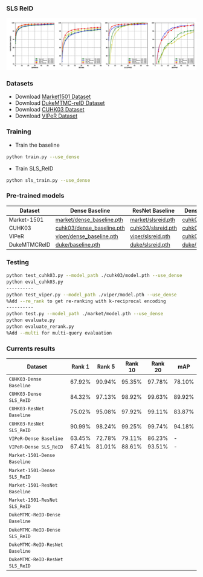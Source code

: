 ### SLS ReID
![](./images/cmc_curve.jpg)
### Datasets
- Download [Market1501 Dataset](http://www.liangzheng.org/Project/project_reid.html)
- Download [DukeMTMC-reID Dataset](https://github.com/layumi/DukeMTMC-reID_evaluation)
- Download [CUHK03 Dataset](http://www.ee.cuhk.edu.hk/~xgwang/CUHK_identification.html)
- Download [VIPeR Dataset](https://vision.soe.ucsc.edu/node/178)

### Training
- Train the baseline
```bash
python train.py --use_dense
```
- Train SLS_ReID
```bash
python sls_train.py --use_dense
```

### Pre-trained models

| Dataset | Dense Baseline | ResNet Baseline |Dense SLS_ReID | ResNet SLS_ReID |
| --- | --- | --- | --- | --- | 
| Market-1501 | [market/dense_baseline.pth](https://drive.google.com/open?id=18_rb1c3m8YohQVv0ecWL1sgSKiaRNLur) | [market/slsreid.pth]() | [cuhk03/slsreid.pth]() | [cuhk03/slsreid.pth]() | 
| CUHK03 | [cuhk03/dense_baseline.pth]() | [cuhk03/slsreid.pth]() | [cuhk03/slsreid.pth]() | [cuhk03/slsreid.pth]() | 
| VIPeR | [viper/dense_baseline.pth](https://drive.google.com/open?id=15MToMvqenWW7XmygATfm0WdjXIk6kU2J) | [viper/slsreid.pth]() | [cuhk03/slsreid.pth]() | [cuhk03/slsreid.pth]() |  
| DukeMTMCReID | [duke/baseline.pth]() | [duke/slsreid.pth]() | [duke/slsreid.pth](https://drive.google.com/open?id=139ngCD9PuHIQvqV4X5bZ-4_Y8G-ZQ03S)| [cuhk03/slsreid.pth]() |

### Testing

```bash
python test_cuhk03.py --model_path ./cuhk03/model.pth --use_dense
python eval_cuhk03.py
----------
python test_viper.py --model_path ./viper/model.pth --use_dense
%Add --re_rank to get re-ranking with k-reciprocal encoding
----------
python test.py --model_path ./market/model.pth --use_dense
python evaluate.py
python evaluate_rerank.py 
%Add --multi for multi-query evaluation
```

### Currents results

| Dataset | Rank 1 | Rank 5 | Rank 10 | Rank 20 | mAP |
| --- | --- | --- | --- | --- | --- |
| `CUHK03-Dense Baseline` | 67.92% | 90.94% | 95.35% | 97.78% | 78.10% |
| `CUHK03-Dense SLS_ReID` | 84.32% | 97.13% | 98.92% | 99.63% | 89.92% |
| `CUHK03-ResNet Baseline` |75.02% | 95.08% | 97.92% | 99.11% | 83.87% |
| `CUHK03-ResNet SLS_ReID` | 90.99% | 98.24% | 99.25% | 99.74% | 94.18% |
| `VIPeR-Dense Baseline` | 63.45% | 72.78% | 79.11% | 86.23% | - |
| `VIPeR-Dense SLS_ReID` | 67.41% | 81.01% | 88.61% | 93.51% | - |
| `Market-1501-Dense Baseline` |
| `Market-1501-Dense SLS_ReID` |
| `Market-1501-ResNet Baseline` |
| `Market-1501-ResNet SLS_ReID` |
| `DukeMTMC-ReID-Dense Baseline` |
| `DukeMTMC-ReID-Dense SLS_ReID` |
| `DukeMTMC-ReID-ResNet Baseline` |
| `DukeMTMC-ReID-ResNet SLS_ReID` |




